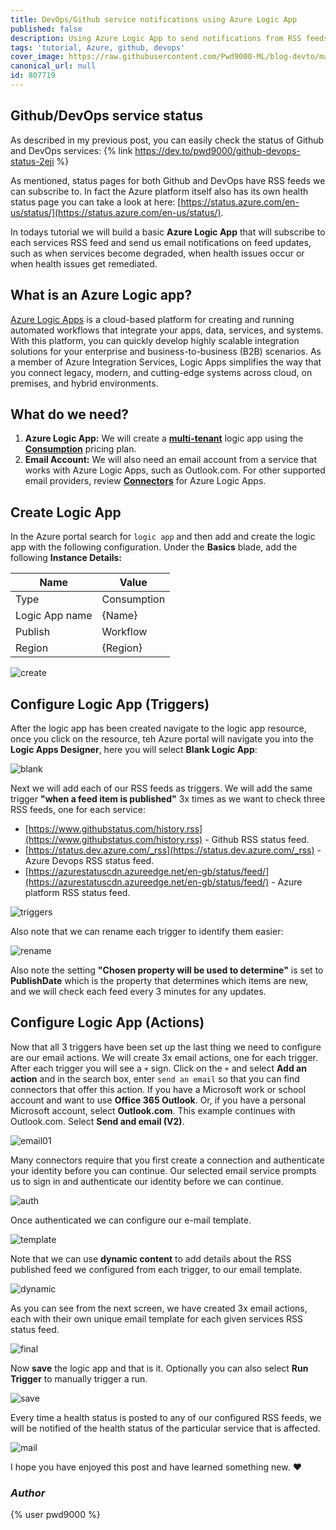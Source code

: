 ```yaml
---
title: DevOps/Github service notifications using Azure Logic App
published: false
description: Using Azure Logic App to send notifications from RSS feeds
tags: 'tutorial, Azure, github, devops'
cover_image: https://raw.githubusercontent.com/Pwd9000-ML/blog-devto/master/posts/Azure-Logic-App-RSS/assets/main.png
canonical_url: null
id: 807719
---
```


## Github/DevOps service status

As described in my previous post, you can easily check the status of Github and DevOps services: {% link <https://dev.to/pwd9000/github-devops-status-2eji> %}

As mentioned, status pages for both Github and DevOps have RSS feeds we can subscribe to. In fact the Azure platform itself also has its own health status page you can take a look at here: [https://status.azure.com/en-us/status/](https://status.azure.com/en-us/status/).  

In todays tutorial we will build a basic **Azure Logic App** that will subscribe to each services RSS feed and send us email notifications on feed updates, such as when services become degraded, when health issues occur or when health issues get remediated.

## What is an Azure Logic app?

[Azure Logic Apps](https://docs.microsoft.com/en-us/azure/logic-apps/logic-apps-overview) is a cloud-based platform for creating and running automated workflows that integrate your apps, data, services, and systems. With this platform, you can quickly develop highly scalable integration solutions for your enterprise and business-to-business (B2B) scenarios. As a member of Azure Integration Services, Logic Apps simplifies the way that you connect legacy, modern, and cutting-edge systems across cloud, on premises, and hybrid environments.

## What do we need?

1. **Azure Logic App:** We will create a **[multi-tenant](https://docs.microsoft.com/en-us/azure/logic-apps/single-tenant-overview-compare)** logic app using the **[Consumption](https://docs.microsoft.com/en-us/azure/logic-apps/logic-apps-pricing#consumption-pricing)** pricing plan.
2. **Email Account:** We will also need an email account from a service that works with Azure Logic Apps, such as Outlook.com. For other supported email providers, review **[Connectors](https://docs.microsoft.com/en-us/connectors/connector-reference/connector-reference-logicapps-connectors)** for Azure Logic Apps.

## Create Logic App

In the Azure portal search for `logic app` and then add and create the logic app with the following configuration.
Under the **Basics** blade, add the following **Instance Details:**

| Name           | Value              |
| -------------- | ------------------ |
| Type           | Consumption        |
| Logic App name | {Name}             |
| Publish        | Workflow           |
| Region         | {Region}           |

![create](https://raw.githubusercontent.com/Pwd9000-ML/blog-devto/master/posts/Azure-Logic-App-RSS/assets/create.png)

## Configure Logic App (Triggers)

After the logic app has been created navigate to the logic app resource, once you click on the resource, teh Azure portal will navigate you into the **Logic Apps Designer**, here you will select **Blank Logic App**:

![blank](https://raw.githubusercontent.com/Pwd9000-ML/blog-devto/master/posts/Azure-Logic-App-RSS/assets/blank.png)

Next we will add each of our RSS feeds as triggers. We will add the same trigger **"when a feed item is published"** 3x times as we want to check three RSS feeds, one for each service:

- [https://www.githubstatus.com/history.rss](https://www.githubstatus.com/history.rss) - Github RSS status feed.
- [https://status.dev.azure.com/_rss](https://status.dev.azure.com/_rss) - Azure Devops RSS status feed.
- [https://azurestatuscdn.azureedge.net/en-gb/status/feed/](https://azurestatuscdn.azureedge.net/en-gb/status/feed/) - Azure platform RSS status feed.

![triggers](https://raw.githubusercontent.com/Pwd9000-ML/blog-devto/master/posts/Azure-Logic-App-RSS/assets/triggers.png)

Also note that we can rename each trigger to identify them easier:

![rename](https://raw.githubusercontent.com/Pwd9000-ML/blog-devto/master/posts/Azure-Logic-App-RSS/assets/rename.png)

Also note the setting **"Chosen property will be used to determine"** is set to **PublishDate** which is the property that determines which items are new, and we will check each feed every 3 minutes for any updates.  

## Configure Logic App (Actions)

Now that all 3 triggers have been set up the last thing we need to configure are our email actions. We will create 3x email actions, one for each trigger. After each trigger you will see a `+` sign. Click on the `+` and select **Add an action** and in the search box, enter `send an email` so that you can find connectors that offer this action. If you have a Microsoft work or school account and want to use **Office 365 Outlook**. Or, if you have a personal Microsoft account, select **Outlook.com**. This example continues with Outlook.com. Select **Send and email (V2)**.

![email01](https://raw.githubusercontent.com/Pwd9000-ML/blog-devto/master/posts/Azure-Logic-App-RSS/assets/email01.png)

Many connectors require that you first create a connection and authenticate your identity before you can continue. Our selected email service prompts us to sign in and authenticate our identity before we can continue.

![auth](https://raw.githubusercontent.com/Pwd9000-ML/blog-devto/master/posts/Azure-Logic-App-RSS/assets/auth.png)

Once authenticated we can configure our e-mail template.

![template](https://raw.githubusercontent.com/Pwd9000-ML/blog-devto/master/posts/Azure-Logic-App-RSS/assets/template.png)

Note that we can use **dynamic content** to add details about the RSS published feed we configured from each trigger, to our email template.

![dynamic](https://raw.githubusercontent.com/Pwd9000-ML/blog-devto/master/posts/Azure-Logic-App-RSS/assets/dynamic.png)

As you can see from the next screen, we have created 3x email actions, each with their own unique email template for each given services RSS status feed.

![final](https://raw.githubusercontent.com/Pwd9000-ML/blog-devto/master/posts/Azure-Logic-App-RSS/assets/final.png)

Now **save** the logic app and that is it. Optionally you can also select **Run Trigger** to manually trigger a run.

![save](https://raw.githubusercontent.com/Pwd9000-ML/blog-devto/master/posts/Azure-Logic-App-RSS/assets/save.png)

Every time a health status is posted to any of our configured RSS feeds, we will be notified of the health status of the particular service that is affected.

![mail](https://raw.githubusercontent.com/Pwd9000-ML/blog-devto/master/posts/Azure-Logic-App-RSS/assets/mail.png)

I hope you have enjoyed this post and have learned something new. :heart:

### _Author_

{% user pwd9000 %}
